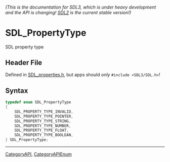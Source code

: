 ###### (This is the documentation for SDL3, which is under heavy development and the API is changing! [SDL2](https://wiki.libsdl.org/SDL2/) is the current stable version!)
# SDL_PropertyType

SDL property type

## Header File

Defined in [SDL_properties.h](https://github.com/libsdl-org/SDL/blob/main/include/SDL3/SDL_properties.h), but apps should _only_ `#include <SDL3/SDL.h>`!

## Syntax

```c
typedef enum SDL_PropertyType
{
    SDL_PROPERTY_TYPE_INVALID,
    SDL_PROPERTY_TYPE_POINTER,
    SDL_PROPERTY_TYPE_STRING,
    SDL_PROPERTY_TYPE_NUMBER,
    SDL_PROPERTY_TYPE_FLOAT,
    SDL_PROPERTY_TYPE_BOOLEAN,
} SDL_PropertyType;
```

----
[CategoryAPI](CategoryAPI), [CategoryAPIEnum](CategoryAPIEnum)

